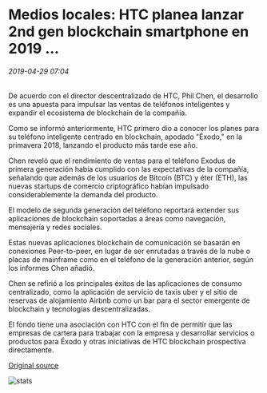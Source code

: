 # Medios locales: HTC planea lanzar 2nd gen blockchain smartphone en 2019 ...

###### 2019-04-29 07:04

De acuerdo con el director descentralizado de HTC, Phil Chen, el desarrollo es una apuesta para impulsar las ventas de teléfonos inteligentes y expandir el ecosistema de blockchain de la compañía.

Como se informó anteriormente, HTC primero dio a conocer los planes para su teléfono inteligente centrado en blockchain, apodado "Éxodo," en la primavera 2018, lanzando el producto más tarde ese año.

Chen reveló que el rendimiento de ventas para el teléfono Exodus de primera generación había cumplido con las expectativas de la compañía, señalando que además de los usuarios de Bitcoin (BTC) y éter (ETH), las nuevas startups de comercio criptográfico habían impulsado considerablemente la demanda del producto.

El modelo de segunda generación del teléfono reportará extender sus aplicaciones de blockchain soportadas a áreas como navegación, mensajería y redes sociales.

Estas nuevas aplicaciones blockchain de comunicación se basarán en conexiones Peer-to-peer, en lugar de ser enrutadas a través de la nube o placas de mainframe como en el teléfono de la generación anterior, según los informes Chen añadió.

Chen se refirió a los principales éxitos de las aplicaciones de consumo centralizado, como la aplicación de servicio de taxis uber y el sitio de reservas de alojamiento Airbnb como un bar para el sector emergente de blockchain y tecnologías descentralizadas.

El fondo tiene una asociación con HTC con el fin de permitir que las empresas de cartera para trabajar con la empresa y desarrollar servicios o productos para Éxodo y otras iniciativas de HTC blockchain prospectiva directamente.

[Original source](https://cointelegraph.com/news/local-media-htc-plans-to-launch-2nd-gen-blockchain-smartphone-in-2019)

![stats](https://c.statcounter.com/11760860/0/a89fa40b/1/ "stats")